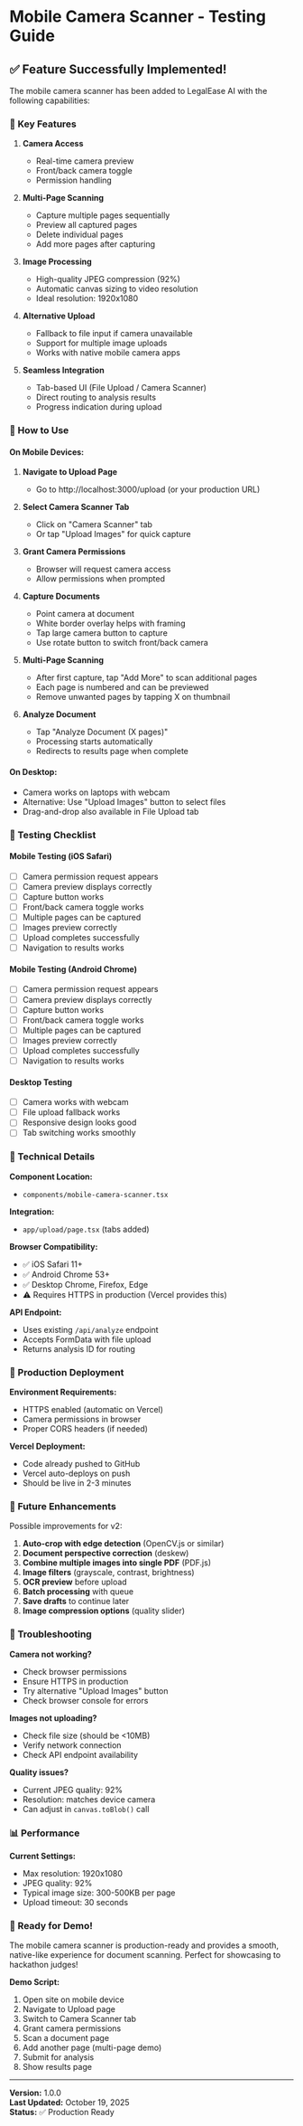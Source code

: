 # Mobile Camera Scanner - Testing Guide

## ✅ Feature Successfully Implemented!

The mobile camera scanner has been added to LegalEase AI with the following capabilities:

### 🎯 Key Features

1. **Camera Access**
   - Real-time camera preview
   - Front/back camera toggle
   - Permission handling

2. **Multi-Page Scanning**
   - Capture multiple pages sequentially
   - Preview all captured pages
   - Delete individual pages
   - Add more pages after capturing

3. **Image Processing**
   - High-quality JPEG compression (92%)
   - Automatic canvas sizing to video resolution
   - Ideal resolution: 1920x1080

4. **Alternative Upload**
   - Fallback to file input if camera unavailable
   - Support for multiple image uploads
   - Works with native mobile camera apps

5. **Seamless Integration**
   - Tab-based UI (File Upload / Camera Scanner)
   - Direct routing to analysis results
   - Progress indication during upload

### 📱 How to Use

#### On Mobile Devices:

1. **Navigate to Upload Page**
   - Go to http://localhost:3000/upload (or your production URL)

2. **Select Camera Scanner Tab**
   - Click on "Camera Scanner" tab
   - Or tap "Upload Images" for quick capture

3. **Grant Camera Permissions**
   - Browser will request camera access
   - Allow permissions when prompted

4. **Capture Documents**
   - Point camera at document
   - White border overlay helps with framing
   - Tap large camera button to capture
   - Use rotate button to switch front/back camera

5. **Multi-Page Scanning**
   - After first capture, tap "Add More" to scan additional pages
   - Each page is numbered and can be previewed
   - Remove unwanted pages by tapping X on thumbnail

6. **Analyze Document**
   - Tap "Analyze Document (X pages)"
   - Processing starts automatically
   - Redirects to results page when complete

#### On Desktop:

- Camera works on laptops with webcam
- Alternative: Use "Upload Images" button to select files
- Drag-and-drop also available in File Upload tab

### 🧪 Testing Checklist

#### Mobile Testing (iOS Safari)
- [ ] Camera permission request appears
- [ ] Camera preview displays correctly
- [ ] Capture button works
- [ ] Front/back camera toggle works
- [ ] Multiple pages can be captured
- [ ] Images preview correctly
- [ ] Upload completes successfully
- [ ] Navigation to results works

#### Mobile Testing (Android Chrome)
- [ ] Camera permission request appears
- [ ] Camera preview displays correctly
- [ ] Capture button works
- [ ] Front/back camera toggle works
- [ ] Multiple pages can be captured
- [ ] Images preview correctly
- [ ] Upload completes successfully
- [ ] Navigation to results works

#### Desktop Testing
- [ ] Camera works with webcam
- [ ] File upload fallback works
- [ ] Responsive design looks good
- [ ] Tab switching works smoothly

### 🔧 Technical Details

**Component Location:**
- `components/mobile-camera-scanner.tsx`

**Integration:**
- `app/upload/page.tsx` (tabs added)

**Browser Compatibility:**
- ✅ iOS Safari 11+
- ✅ Android Chrome 53+
- ✅ Desktop Chrome, Firefox, Edge
- ⚠️ Requires HTTPS in production (Vercel provides this)

**API Endpoint:**
- Uses existing `/api/analyze` endpoint
- Accepts FormData with file upload
- Returns analysis ID for routing

### 🚀 Production Deployment

**Environment Requirements:**
- HTTPS enabled (automatic on Vercel)
- Camera permissions in browser
- Proper CORS headers (if needed)

**Vercel Deployment:**
- Code already pushed to GitHub
- Vercel auto-deploys on push
- Should be live in 2-3 minutes

### 📝 Future Enhancements

Possible improvements for v2:
1. **Auto-crop with edge detection** (OpenCV.js or similar)
2. **Document perspective correction** (deskew)
3. **Combine multiple images into single PDF** (PDF.js)
4. **Image filters** (grayscale, contrast, brightness)
5. **OCR preview** before upload
6. **Batch processing** with queue
7. **Save drafts** to continue later
8. **Image compression options** (quality slider)

### 🐛 Troubleshooting

**Camera not working?**
- Check browser permissions
- Ensure HTTPS in production
- Try alternative "Upload Images" button
- Check browser console for errors

**Images not uploading?**
- Check file size (should be <10MB)
- Verify network connection
- Check API endpoint availability

**Quality issues?**
- Current JPEG quality: 92%
- Resolution: matches device camera
- Can adjust in `canvas.toBlob()` call

### 📊 Performance

**Current Settings:**
- Max resolution: 1920x1080
- JPEG quality: 92%
- Typical image size: 300-500KB per page
- Upload timeout: 30 seconds

### 🎉 Ready for Demo!

The mobile camera scanner is production-ready and provides a smooth, native-like experience for document scanning. Perfect for showcasing to hackathon judges!

**Demo Script:**
1. Open site on mobile device
2. Navigate to Upload page
3. Switch to Camera Scanner tab
4. Grant camera permissions
5. Scan a document page
6. Add another page (multi-page demo)
7. Submit for analysis
8. Show results page

---

**Version:** 1.0.0  
**Last Updated:** October 19, 2025  
**Status:** ✅ Production Ready

